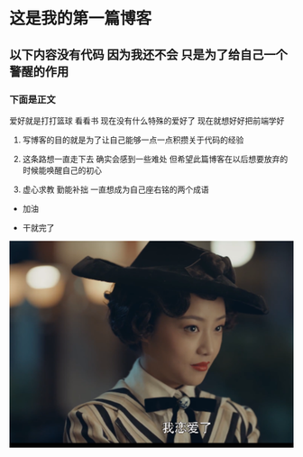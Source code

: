 # 这是我的第一篇博客

## 以下内容没有代码 因为我还不会 只是为了给自己一个警醒的作用

### 下面是正文

爱好就是打打篮球 看看书 现在没有什么特殊的爱好了 现在就想好好把前端学好

1. 写博客的目的就是为了让自己能够一点一点积攒关于代码的经验

2) 这条路想一直走下去 确实会感到一些难处 但希望此篇博客在以后想要放弃的时候能唤醒自己的初心

3. 虚心求教 勤能补拙 一直想成为自己座右铭的两个成语

- 加油

* 干就完了

![放了一张图片](1.png)
